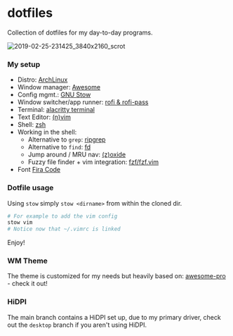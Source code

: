 # dotfiles

Collection of dotfiles for my day-to-day programs.

![2019-02-25-231425_3840x2160_scrot](https://user-images.githubusercontent.com/130991/53387138-6e78f380-3953-11e9-86eb-abc36fed6986.png)

### My setup

- Distro: [ArchLinux](https://www.archlinux.org/)
- Window manager: [Awesome](https://awesomewm.org/)
- Config mgmt.: [GNU Stow](https://www.gnu.org/software/stow/)
- Window switcher/app runner: [rofi & rofi-pass](https://github.com/DaveDavenport/rofi)
- Terminal: [alacritty terminal](https://github.com/jwilm/alacritty)
- Text Editor: [(n)vim](https://www.vim.org/)
- Shell: [zsh](https://wiki.archlinux.org/index.php/zsh)
- Working in the shell:
  - Alternative to `grep`: [ripgrep](https://github.com/BurntSushi/ripgrep)
  - Alternative to `find`: [fd](https://github.com/sharkdp/fd)
  - Jump around / MRU nav: [(z)oxide](https://github.com/ajeetdsouza/zoxide)
  - Fuzzy file finder + vim integration: [fzf/fzf.vim](https://github.com/junegunn/fzf)
- Font [Fira Code](https://github.com/tonsky/FiraCode)

### Dotfile usage

Using `stow` simply `stow <dirname>` from within the cloned dir.

```bash
# For example to add the vim config
stow vim
# Notice now that ~/.vimrc is linked
```

Enjoy!

### WM Theme

The theme is customized for my needs but heavily based on: [awesome-pro](https://github.com/4ban/awesome-pro) - check it out!

### HiDPI

The main branch contains a HiDPI set up, due to my primary driver, check out the `desktop` branch if you aren't using
HiDPI.
